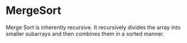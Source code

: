 # MergeSort
Merge Sort is inherently recursive. It recursively divides the array into smaller subarrays and then combines them in a sorted manner.
